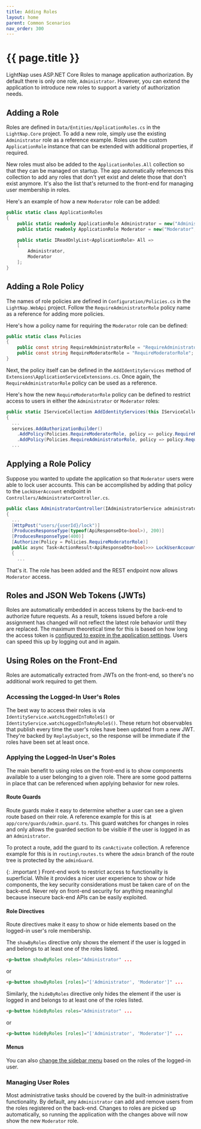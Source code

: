 ```yaml
---
title: Adding Roles
layout: home
parent: Common Scenarios
nav_order: 300
---
```


# {{ page.title }}

LightNap uses ASP.NET Core Roles to manage application authorization. By default there is only one role, `Administrator`. However, you can extend the application to introduce new roles to support a variety of authorization needs.

## Adding a Role

Roles are defined in `Data/Entities/ApplicationRoles.cs` in the `LightNap.Core` project. To add a new role, simply use the existing `Administrator` role as a reference example. Roles use the custom `ApplicationRole` instance that can be extended with additional properties, if required.

New roles must also be added to the `ApplicationRoles.All` collection so that they can be managed on startup. The app automatically references this collection to add any roles that don't yet exist and delete those that don't exist anymore. It's also the list that's returned to the front-end for managing user membership in roles.

Here's an example of how a new `Moderator` role can be added:

``` csharp
public static class ApplicationRoles
{
    public static readonly ApplicationRole Administrator = new("Administrator", "Administrator", "Access to all administrative features");
    public static readonly ApplicationRole Moderator = new("Moderator", "Moderator", "Moderates content");

    public static IReadOnlyList<ApplicationRole> All =>
    [
        Administrator,
        Moderator
    ];
}
```

## Adding a Role Policy

The names of role policies are defined in `Configuration/Policies.cs` in the `LightNap.WebApi` project. Follow the `RequireAdministratorRole` policy name as a reference for adding more policies.

Here's how a policy name for requiring the `Moderator` role can be defined:

``` csharp
public static class Policies
{
    public const string RequireAdministratorRole = "RequireAdministratorRole";
    public const string RequireModeratorRole = "RequireModeratorRole";
}
```

Next, the policy itself can be defined in the `AddIdentityServices` method of `Extensions\ApplicationServiceExtensions.cs`. Once again, the `RequireAdministratorRole` policy can be used as a reference.

Here's how the new `RequireModeratorRole` policy can be defined to restrict access to users in either the `Administrator` or `Moderator` roles:

``` csharp
public static IServiceCollection AddIdentityServices(this IServiceCollection services, IConfiguration configuration)
{
  ...
  services.AddAuthorizationBuilder()
    .AddPolicy(Policies.RequireModeratorRole, policy => policy.RequireRole(ApplicationRoles.Administrator.Name!, ApplicationRoles.Moderator.Name!))
    .AddPolicy(Policies.RequireAdministratorRole, policy => policy.RequireRole(ApplicationRoles.Administrator.Name!));
  ...
```

## Applying a Role Policy

Suppose you wanted to update the application so that `Moderator` users were able to lock user accounts. This can be accomplished by adding that policy to the `LockUserAccount` endpoint in `Controllers/AdministratorController.cs`.

``` csharp
public class AdministratorController(IAdministratorService administratorService) : ControllerBase
{
  ...
  [HttpPost("users/{userId}/lock")]
  [ProducesResponseType(typeof(ApiResponseDto<bool>), 200)]
  [ProducesResponseType(400)]
  [Authorize(Policy = Policies.RequireModeratorRole)]
  public async Task<ActionResult<ApiResponseDto<bool>>> LockUserAccount(string userId)
  {
    ...
```

That's it. The role has been added and the REST endpoint now allows `Moderator` access.

## Roles and JSON Web Tokens (JWTs)

Roles are automatically embedded in access tokens by the back-end to authorize future requests. As a result, tokens issued before a role assignment has changed will not reflect the latest role behavior until they are replaced. The maximum theoretical time for this is based on how long the access token is [configured to expire in the application settings](../getting-started/configuring-jwt). Users can speed this up by logging out and in again.

## Using Roles on the Front-End

Roles are automatically extracted from JWTs on the front-end, so there's no additional work required to get them.

### Accessing the Logged-In User's Roles

The best way to access their roles is via `IdentityService.watchLoggedInToRole$()` or `IdentityService.watchLoggedInToAnyRole$()`. These return hot observables that publish every time the user's roles have been updated from a new JWT. They're backed by `ReplaySubject`, so the response will be immediate if the roles have been set at least once.

### Applying the Logged-In User's Roles

The main benefit to using roles on the front-end is to show components available to a user belonging to a given role. There are some good patterns in place that can be referenced when applying behavior for new roles.

#### Route Guards

Route guards make it easy to determine whether a user can see a given route based on their role. A reference example for this is at `app/core/guards/admin.guard.ts`. This guard watches for changes in roles and only allows the guarded section to be visible if the user is logged in as an `Administrator`.

To protect a route, add the guard to its `canActivate` collection. A reference example for this is in `routing\routes.ts` where the `admin` branch of the route tree is protected by the `adminGuard`.

{: .important }
Front-end work to restrict access to functionality is superficial. While it provides a nicer user experience to show or hide components, the key security considerations must be taken care of on the back-end. Never rely on front-end security for anything meaningful because insecure back-end APIs can be easily exploited.

#### Role Directives

Route directives make it easy to show or hide elements based on the logged-in user's role membership.

The `showByRoles` directive only shows the element if the user is logged in and belongs to at least one of the roles listed.

``` html
<p-button showByRoles roles="Administrator" ...
```

or

``` html
<p-button showByRoles [roles]="['Administrator', 'Moderator']" ...
```

Similarly, the `hideByRoles` directive only hides the element if the user is logged in and belongs to at least one of the roles listed.

``` html
<p-button hideByRoles roles="Administrator" ...
```

or

``` html
<p-button hideByRoles [roles]="['Administrator', 'Moderator']" ...
```

#### Menus

You can also [change the sidebar menu](./sidebar-menu) based on the roles of the logged-in user.

### Managing User Roles

Most administrative tasks should be covered by the built-in administrative functionality. By default, any `Administrator` can add and remove users from the roles registered on the back-end. Changes to roles are picked up automatically, so running the application with the changes above will now show the new `Moderator` role.
